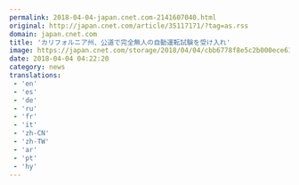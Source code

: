 ```yaml
---
permalink: 2018-04-04-japan.cnet.com-2141607040.html
original: http://japan.cnet.com/article/35117171/?tag=as.rss
domain: japan.cnet.com
title: 'カリフォルニア州、公道で完全無人の自動運転試験を受け入れ'
image: https://japan.cnet.com/storage/2018/04/04/cbb6778f8e5c2b000ece612fe0e8a601/t/640/480/d/waymo-i-pace-ogi_640x480.jpg
date: 2018-04-04 04:22:20
category: news
translations: 
 - 'en'
 - 'es'
 - 'de'
 - 'ru'
 - 'fr'
 - 'it'
 - 'zh-CN'
 - 'zh-TW'
 - 'ar'
 - 'pt'
 - 'hy'
---
```


